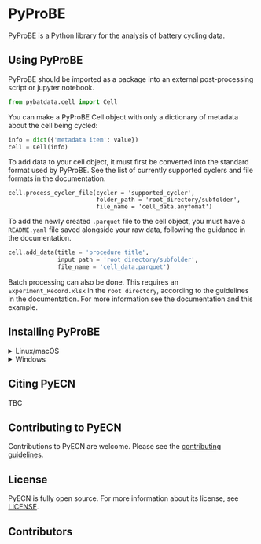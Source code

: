 # PyProBE
PyProBE is a Python library for the analysis of battery cycling data.

## Using PyProBE
PyProBE should be imported as a package into an external post-processing script or jupyter notebook.

```python
from pybatdata.cell import Cell
```

You can make a PyProBE Cell object with only a dictionary of metadata about the cell being cycled:
```python
info = dict({'metadata item': value})
cell = Cell(info)
```

To add data to your cell object, it must first be converted into the standard format used by PyProBE. See the list of currently supported cyclers and file formats in the documentation.

```puthon
cell.process_cycler_file(cycler = 'supported_cycler',
                         folder_path = 'root_directory/subfolder',
                         file_name = 'cell_data.anyfomat')
```

To add the newly created ```.parquet``` file to the cell object, you must have a ```README.yaml``` file saved alongside your raw data, following the guidance in the documentation.

```python
cell.add_data(title = 'procedure title', 
              input_path = 'root_directory/subfolder', 
              file_name = 'cell_data.parquet')
```

Batch processing can also be done. This requires an ```Experiment_Record.xlsx``` in the ```root directory```, according to the guidelines in the documentation. For more information see the documentation and this example.

## Installing PyProBE
<details>
  <summary>Linux/macOS</summary>

  1. Clone the repository and enter the directory:
  ```bash
  $ git clone
  ```

  2. Create and activate a virtual environment:
  
  venv (in your working directory):
```bash
$ python -m venv .venv
$ source .venv/bin/activate
```
conda (in any directory):
```bash
$ conda create -n pybatdata python=3.12
$ conda activate pybatdata
```


  3. Install PyProBE as a package into your virtual environment:
  ```bash
  $ cd PyProBE
  $ pip install .
  ```
</details>

<details>
  <summary>Windows</summary>

  1. Clone the repository and enter the directory:
  ```bat
  > git clone
  ```

  2. Create and activate a virtual environment:
  
  venv (in your working directory):
```bat
> python -m venv .venv
> source .venv/bin/activate
```
conda (in any directory):
```bash
> conda create -n pybatdata python=3.12
> conda activate pybatdata
```

  3. Install PyProBE as a package into your virtual environment:
  ```bat
  > cd PyProBE
  > pip install .
  ```
</details>

## Citing PyECN

TBC


## Contributing to PyECN

Contributions to PyECN are welcome. Please see the [contributing guidelines](CONTRIBUTING.md).


## License

PyECN is fully open source. For more information about its license, see [LICENSE](LICENSE.md).


## Contributors